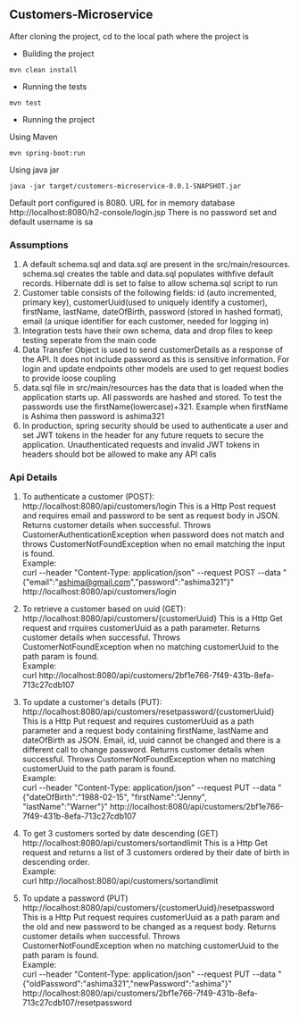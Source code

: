 ## Customers-Microservice

After cloning the project, cd to the local path where the project is

- Building the project
```
mvn clean install
```

- Running the tests
```
mvn test
```

- Running the project <br>

Using Maven
```
mvn spring-boot:run
```
Using java jar
```
java -jar target/customers-microservice-0.0.1-SNAPSHOT.jar
```
Default port configured is 8080. 
URL for in memory database http://localhost:8080/h2-console/login.jsp
There is no password set and default username is sa

### Assumptions
1. A default schema.sql and data.sql are present in the src/main/resources. schema.sql creates the table and data.sql populates withfive default records. Hibernate ddl is set to false to allow schema.sql script to run
2. Customer table consists of the following fields: id (auto incremented, primary key), customerUuid(used to uniquely identify a customer), firstName, lastName, dateOfBirth, password (stored in hashed format), email (a unique identifier for each customer, needed for logging in) 
3. Integration tests have their own schema, data and drop files to keep testing seperate from the main code
4. Data Transfer Object is used to send customerDetails as a response of the API. It does not include password as this is sensitive information. For login and update endpoints other models are used to get request bodies to provide loose coupling
5. data.sql file in src/main/resources has the data that is loaded when the application starts up. All passwords are hashed and stored. To test the passwords use the firstName(lowercase)+321. Example when firstName is Ashima then password is ashima321
6. In production, spring security should be used to authenticate a user and set JWT tokens in the header for any future requets to secure the application. Unauthenticated requests and invalid JWT tokens in headers should bot be allowed to make any API calls

### Api Details
1. To authenticate a customer (POST): http://localhost:8080/api/customers/login
This is a Http Post request and requires email and password to be sent as request body in JSON. Returns customer details when successful. Throws CustomerAuthenticationException when password does not match and throws CustomerNotFoundException when no email matching the input is found. <br>
Example:<br>
curl --header "Content-Type: application/json" --request POST --data "{\"email\":\"ashima@gmail.com\",\"password\":\"ashima321\"}" http://localhost:8080/api/customers/login

2. To retrieve a customer based on uuid (GET): http://localhost:8080/api/customers/{customerUuid}
This is a Http Get request and rrquires customerUuid as a path parameter. Returns customer details when successful. Throws CustomerNotFoundException when no matching customerUuid to the path param is found. <br> 
Example: <br>
curl  http://localhost:8080/api/customers/2bf1e766-7f49-431b-8efa-713c27cdb107

3. To update a customer's details (PUT):  http://localhost:8080/api/customers/resetpassword/{customerUuid}
This is a Http Put request and requires customerUuid as a path parameter and a request body containing firstName, lastName and dateOfBirth as JSON. Email, id, uuid cannot be changed and there is a different call to change password. Returns customer details when successful. Throws CustomerNotFoundException when no matching customerUuid to the path param is found. <br>
Example: <br>
curl --header "Content-Type: application/json" --request PUT --data "{\"dateOfBirth\":\"1988-02-15\", \"firstName\":\"Jenny\", \"lastName\":\"Warner\"}" http://localhost:8080/api/customers/2bf1e766-7f49-431b-8efa-713c27cdb107

4. To get 3 customers sorted by date descending (GET) http://localhost:8080/api/customers/sortandlimit
This is a Http Get request and returns a list of 3 customers ordered by their date of birth in descending order. <br>
Example: <br>
curl  http://localhost:8080/api/customers/sortandlimit

5. To update a password (PUT) http://localhost:8080/api/customers/{customerUuid}/resetpassword
This is a Http Put request requires customerUuid as a path param and the old and new password to be changed as a request body. Returns customer details when successful. Throws CustomerNotFoundException when no matching customerUuid to the path param is found.  
Example: <br>
curl --header "Content-Type: application/json" --request PUT --data "{\"oldPassword\":\"ashima321\",\"newPassword\":\"ashima\"}" http://localhost:8080/api/customers/2bf1e766-7f49-431b-8efa-713c27cdb107/resetpassword

